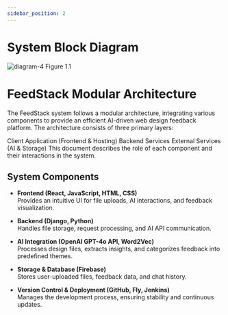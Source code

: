```yaml
---
sidebar_position: 2
---
```


# System Block Diagram

![diagram-4](https://github.com/user-attachments/assets/99371d8f-499a-4299-8664-c37f2b06803d)
Figure 1.1
# FeedStack Modular Architecture

The FeedStack system follows a modular architecture, integrating various components to provide an efficient AI-driven web design feedback platform. The architecture consists of three primary layers:

Client Application (Frontend & Hosting)
Backend Services
External Services (AI & Storage)
This document describes the role of each component and their interactions in the system.

## System Components
- **Frontend (React, JavaScript, HTML, CSS)**  
  Provides an intuitive UI for file uploads, AI interactions, and feedback visualization.

- **Backend (Django, Python)**  
  Handles file storage, request processing, and AI API communication.

- **AI Integration (OpenAI GPT-4o API, Word2Vec)**  
  Processes design files, extracts insights, and categorizes feedback into predefined themes.

- **Storage & Database (Firebase)**  
  Stores user-uploaded files, feedback data, and chat history.

- **Version Control & Deployment (GitHub, Fly, Jenkins)**  
  Manages the development process, ensuring stability and continuous updates.
